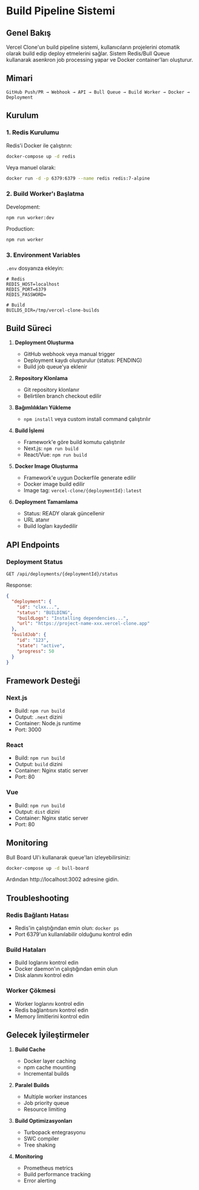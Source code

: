 # Build Pipeline Sistemi

## Genel Bakış

Vercel Clone'un build pipeline sistemi, kullanıcıların projelerini otomatik olarak build edip deploy etmelerini sağlar. Sistem Redis/Bull Queue kullanarak asenkron job processing yapar ve Docker container'ları oluşturur.

## Mimari

```
GitHub Push/PR → Webhook → API → Bull Queue → Build Worker → Docker → Deployment
```

## Kurulum

### 1. Redis Kurulumu

Redis'i Docker ile çalıştırın:

```bash
docker-compose up -d redis
```

Veya manuel olarak:

```bash
docker run -d -p 6379:6379 --name redis redis:7-alpine
```

### 2. Build Worker'ı Başlatma

Development:
```bash
npm run worker:dev
```

Production:
```bash
npm run worker
```

### 3. Environment Variables

`.env` dosyanıza ekleyin:

```env
# Redis
REDIS_HOST=localhost
REDIS_PORT=6379
REDIS_PASSWORD=

# Build
BUILDS_DIR=/tmp/vercel-clone-builds
```

## Build Süreci

1. **Deployment Oluşturma**
   - GitHub webhook veya manual trigger
   - Deployment kaydı oluşturulur (status: PENDING)
   - Build job queue'ya eklenir

2. **Repository Klonlama**
   - Git repository klonlanır
   - Belirtilen branch checkout edilir

3. **Bağımlılıkları Yükleme**
   - `npm install` veya custom install command çalıştırılır

4. **Build İşlemi**
   - Framework'e göre build komutu çalıştırılır
   - Next.js: `npm run build`
   - React/Vue: `npm run build`

5. **Docker Image Oluşturma**
   - Framework'e uygun Dockerfile generate edilir
   - Docker image build edilir
   - Image tag: `vercel-clone/{deploymentId}:latest`

6. **Deployment Tamamlama**
   - Status: READY olarak güncellenir
   - URL atanır
   - Build logları kaydedilir

## API Endpoints

### Deployment Status
```
GET /api/deployments/{deploymentId}/status
```

Response:
```json
{
  "deployment": {
    "id": "clxx...",
    "status": "BUILDING",
    "buildLogs": "Installing dependencies...",
    "url": "https://project-name-xxx.vercel-clone.app"
  },
  "buildJob": {
    "id": "123",
    "state": "active",
    "progress": 50
  }
}
```

## Framework Desteği

### Next.js
- Build: `npm run build`
- Output: `.next` dizini
- Container: Node.js runtime
- Port: 3000

### React
- Build: `npm run build`
- Output: `build` dizini
- Container: Nginx static server
- Port: 80

### Vue
- Build: `npm run build`
- Output: `dist` dizini
- Container: Nginx static server
- Port: 80

## Monitoring

Bull Board UI'ı kullanarak queue'ları izleyebilirsiniz:

```bash
docker-compose up -d bull-board
```

Ardından http://localhost:3002 adresine gidin.

## Troubleshooting

### Redis Bağlantı Hatası
- Redis'in çalıştığından emin olun: `docker ps`
- Port 6379'un kullanılabilir olduğunu kontrol edin

### Build Hataları
- Build loglarını kontrol edin
- Docker daemon'ın çalıştığından emin olun
- Disk alanını kontrol edin

### Worker Çökmesi
- Worker loglarını kontrol edin
- Redis bağlantısını kontrol edin
- Memory limitlerini kontrol edin

## Gelecek İyileştirmeler

1. **Build Cache**
   - Docker layer caching
   - npm cache mounting
   - Incremental builds

2. **Paralel Builds**
   - Multiple worker instances
   - Job priority queue
   - Resource limiting

3. **Build Optimizasyonları**
   - Turbopack entegrasyonu
   - SWC compiler
   - Tree shaking

4. **Monitoring**
   - Prometheus metrics
   - Build performance tracking
   - Error alerting 